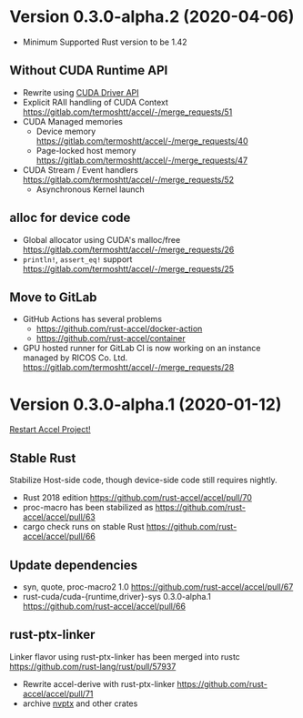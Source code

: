 Version 0.3.0-alpha.2 (2020-04-06)
===================================

- Minimum Supported Rust version to be 1.42

Without CUDA Runtime API
-------------------------
- Rewrite using [CUDA Driver API](https://docs.nvidia.com/cuda/cuda-driver-api/index.html)
- Explicit RAII handling of CUDA Context https://gitlab.com/termoshtt/accel/-/merge_requests/51
- CUDA Managed memories
  - Device memory https://gitlab.com/termoshtt/accel/-/merge_requests/40
  - Page-locked host memory https://gitlab.com/termoshtt/accel/-/merge_requests/47
- CUDA Stream / Event handlers https://gitlab.com/termoshtt/accel/-/merge_requests/52
    - Asynchronous Kernel launch

alloc for device code
---------------------
- Global allocator using CUDA's malloc/free https://gitlab.com/termoshtt/accel/-/merge_requests/26
- `println!`, `assert_eq!` support https://gitlab.com/termoshtt/accel/-/merge_requests/25

Move to GitLab
---------------
- GitHub Actions has several problems
  - https://github.com/rust-accel/docker-action
  - https://github.com/rust-accel/container
- GPU hosted runner for GitLab CI is now working on an instance managed by RICOS Co. Ltd. https://gitlab.com/termoshtt/accel/-/merge_requests/28

Version 0.3.0-alpha.1 (2020-01-12)
===================================

[Restart Accel Project!](https://github.com/rust-accel/accel/issues/64)

Stable Rust
-------------
Stabilize Host-side code, though device-side code still requires nightly.

- Rust 2018 edition https://github.com/rust-accel/accel/pull/70
- proc-macro has been stabilized as https://github.com/rust-accel/accel/pull/63
- cargo check runs on stable Rust https://github.com/rust-accel/accel/pull/66

Update dependencies
-----------------------
- syn, quote, proc-macro2 1.0 https://github.com/rust-accel/accel/pull/67
- rust-cuda/cuda-{runtime,driver}-sys 0.3.0-alpha.1 https://github.com/rust-accel/accel/pull/66

rust-ptx-linker
-----------------
Linker flavor using rust-ptx-linker has been merged into rustc https://github.com/rust-lang/rust/pull/57937

- Rewrite accel-derive with rust-ptx-linker https://github.com/rust-accel/accel/pull/71
- archive [nvptx](https://github.com/rust-accel/nvptx) and other crates
